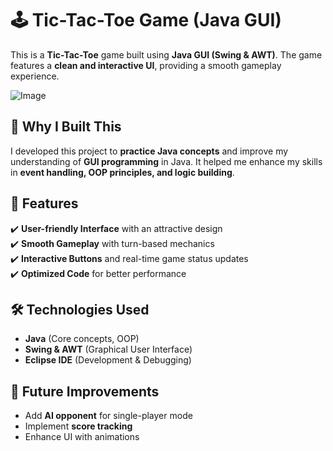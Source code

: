 # 🕹️ Tic-Tac-Toe Game (Java GUI)

This is a **Tic-Tac-Toe** game built using **Java GUI (Swing & AWT)**. The game features a **clean and interactive UI**, providing a smooth gameplay experience.

![Image](https://github.com/user-attachments/assets/3d5bae08-1b4f-4e41-a70d-087bbd6451c4)

## 🎯 Why I Built This
I developed this project to **practice Java concepts** and improve my understanding of **GUI programming** in Java. It helped me enhance my skills in **event handling, OOP principles, and logic building**.

## 🚀 Features
✔️ **User-friendly Interface** with an attractive design  
✔️ **Smooth Gameplay** with turn-based mechanics  
✔️ **Interactive Buttons** and real-time game status updates  
✔️ **Optimized Code** for better performance  

## 🛠️ Technologies Used
- **Java** (Core concepts, OOP)
- **Swing & AWT** (Graphical User Interface)
- **Eclipse IDE** (Development & Debugging)

## 📌 Future Improvements
- Add **AI opponent** for single-player mode  
- Implement **score tracking**  
- Enhance UI with animations  

